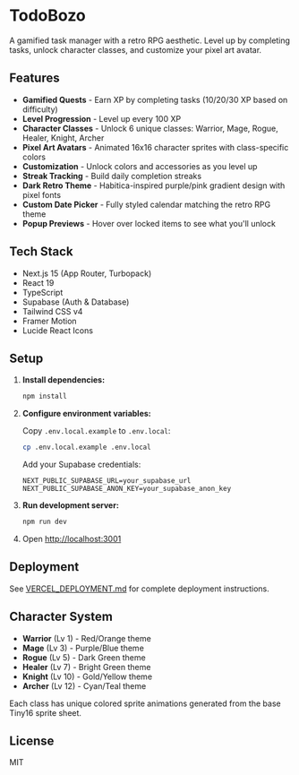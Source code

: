 # TodoBozo

A gamified task manager with a retro RPG aesthetic. Level up by completing tasks, unlock character classes, and customize your pixel art avatar.

## Features

- **Gamified Quests** - Earn XP by completing tasks (10/20/30 XP based on difficulty)
- **Level Progression** - Level up every 100 XP
- **Character Classes** - Unlock 6 unique classes: Warrior, Mage, Rogue, Healer, Knight, Archer
- **Pixel Art Avatars** - Animated 16x16 character sprites with class-specific colors
- **Customization** - Unlock colors and accessories as you level up
- **Streak Tracking** - Build daily completion streaks
- **Dark Retro Theme** - Habitica-inspired purple/pink gradient design with pixel fonts
- **Custom Date Picker** - Fully styled calendar matching the retro RPG theme
- **Popup Previews** - Hover over locked items to see what you'll unlock

## Tech Stack

- Next.js 15 (App Router, Turbopack)
- React 19
- TypeScript
- Supabase (Auth & Database)
- Tailwind CSS v4
- Framer Motion
- Lucide React Icons

## Setup

1. **Install dependencies:**
   ```bash
   npm install
   ```

2. **Configure environment variables:**

   Copy `.env.local.example` to `.env.local`:
   ```bash
   cp .env.local.example .env.local
   ```

   Add your Supabase credentials:
   ```env
   NEXT_PUBLIC_SUPABASE_URL=your_supabase_url
   NEXT_PUBLIC_SUPABASE_ANON_KEY=your_supabase_anon_key
   ```

3. **Run development server:**
   ```bash
   npm run dev
   ```

4. Open [http://localhost:3001](http://localhost:3001)

## Deployment

See [VERCEL_DEPLOYMENT.md](./VERCEL_DEPLOYMENT.md) for complete deployment instructions.

## Character System

- **Warrior** (Lv 1) - Red/Orange theme
- **Mage** (Lv 3) - Purple/Blue theme
- **Rogue** (Lv 5) - Dark Green theme
- **Healer** (Lv 7) - Bright Green theme
- **Knight** (Lv 10) - Gold/Yellow theme
- **Archer** (Lv 12) - Cyan/Teal theme

Each class has unique colored sprite animations generated from the base Tiny16 sprite sheet.

## License

MIT

